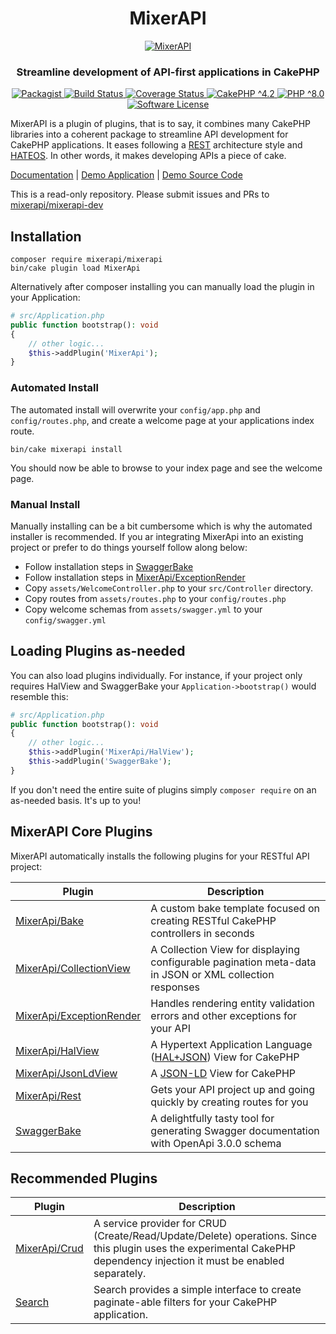 <h1 align="center">
  MixerAPI
</h1>
<p align="center">
  <a href="http://mixerapi.com/">
    <img alt="MixerAPI" src="https://mixerapi.com/assets/logo.png" />
  </a>
</p>
<h3 align="center">
  Streamline development of API-first applications in CakePHP
</h3>
<p align="center">
    <a href="https://packagist.org/packages/mixerapi/mixerapi" target="_blank">
        <img alt="Packagist" src="https://img.shields.io/packagist/v/mixerapi/mixerapi.svg?style=flat-square">
    </a>
    <a href="https://github.com/mixerapi/mixerapi-dev/actions?query=workflow%3ABuild" target="_blank">
        <img alt="Build Status" src="https://github.com/mixerapi/mixerapi-dev/workflows/Build/badge.svg?branch=master">
    </a>
    <a href="https://coveralls.io/github/mixerapi/mixerapi-dev?branch=master" target="_blank">
        <img alt="Coverage Status" src="https://coveralls.io/repos/github/mixerapi/mixerapi-dev/badge.svg?branch=master">
    </a>
    <a href="https://book.cakephp.org/4/en/index.html">
        <img alt="CakePHP ^4.2" src="https://img.shields.io/badge/cakephp-^4.2-red?logo=cakephp">
    </a>
    <a href="https://php.net/" target="_blank">
        <img alt="PHP ^8.0" src="https://img.shields.io/badge/php-^8.0-8892BF.svg?logo=php">
    </a>
    <a href="LICENSE.txt" target="_blank">
        <img alt="Software License" src="https://img.shields.io/badge/license-MIT-brightgreen.svg?style=flat-square">
    </a>
</p>

MixerAPI is a plugin of plugins, that is to say, it combines many CakePHP libraries into a coherent package to
streamline API development for CakePHP applications. It eases following a [REST](https://restfulapi.net)
architecture style and [HATEOS](https://restfulapi.net/hateoas/). In other words, it makes developing APIs a piece
of cake.

[Documentation](https://mixerapi.com) |
[Demo Application](https://demo.mixerapi.com) |
[Demo Source Code](https://github.com/mixerapi/demo)

This is a read-only repository. Please submit issues and PRs to
[mixerapi/mixerapi-dev](https://github.com/mixerapi/mixerapi-dev)

## Installation

```console
composer require mixerapi/mixerapi
bin/cake plugin load MixerApi
```

Alternatively after composer installing you can manually load the plugin in your Application:

```php
# src/Application.php
public function bootstrap(): void
{
    // other logic...
    $this->addPlugin('MixerApi');
}
```

### Automated Install

The automated install will overwrite your `config/app.php` and `config/routes.php`, and create a welcome page at your
applications index route.

```console
bin/cake mixerapi install
```

You should now be able to browse to your index page and see the welcome page.

### Manual Install

Manually installing can be a bit cumbersome which is why the automated installer is recommended. If you ar integrating
MixerApi into an existing project or prefer to do things yourself follow along below:

- Follow installation steps in [SwaggerBake](https://github.com/cnizzardini/cakephp-swagger-bake)
- Follow installation steps in [MixerApi/ExceptionRender](https://github.com/mixerapi/exception-render)
- Copy `assets/WelcomeController.php` to your `src/Controller` directory.
- Copy routes from `assets/routes.php` to your `config/routes.php`
- Copy welcome schemas from `assets/swagger.yml` to your `config/swagger.yml`

## Loading Plugins as-needed

You can also load plugins individually. For instance, if your project only requires HalView and SwaggerBake your
`Application->bootstrap()` would resemble this:

```php
# src/Application.php
public function bootstrap(): void
{
    // other logic...
    $this->addPlugin('MixerApi/HalView');
    $this->addPlugin('SwaggerBake');
}
```

If you don't need the entire suite of plugins simply `composer require` on an as-needed basis. It's up to you!

## MixerAPI Core Plugins

MixerAPI automatically installs the following plugins for your RESTful API project:

| Plugin | Description |
| ------------- | ------------- |
| [MixerApi/Bake](https://github.com/mixerapi/bake) | A custom bake template focused on creating RESTful CakePHP controllers in seconds |
| [MixerApi/CollectionView](https://github.com/mixerapi/collection-view) | A Collection View for displaying configurable pagination meta-data in JSON or XML collection responses |
| [MixerApi/ExceptionRender](https://github.com/mixerapi/exception-render) | Handles rendering entity validation errors and other exceptions for your API |
| [MixerApi/HalView](https://github.com/mixerapi/hal-view) | A Hypertext Application Language ([HAL+JSON](http://stateless.co/hal_specification.html)) View for CakePHP |
| [MixerApi/JsonLdView](https://github.com/mixerapi/json-ld-view) | A [JSON-LD](https://json-ld.org/) View for CakePHP |
| [MixerApi/Rest](https://github.com/mixerapi/rest) | Gets your API project up and going quickly by creating routes for you |
| [SwaggerBake](https://github.com/cnizzardini/cakephp-swagger-bake) | A delightfully tasty tool for generating Swagger documentation with OpenApi 3.0.0 schema |

## Recommended Plugins

| Plugin | Description |
| ------------- | ------------- |
| [MixerApi/Crud](https://github.com/mixerapi/crud) | A service provider for CRUD (Create/Read/Update/Delete) operations. Since this plugin uses the experimental CakePHP dependency injection it must be enabled separately. |
| [Search](https://github.com/FriendsOfCake/search) | Search provides a simple interface to create paginate-able filters for your CakePHP application. |
